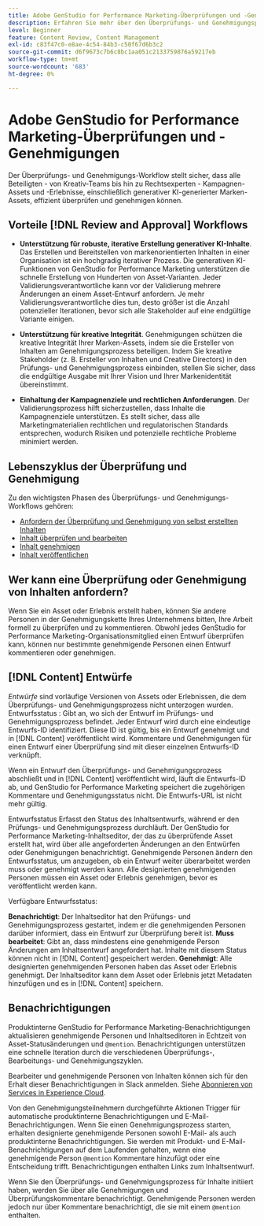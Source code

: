 ```yaml
---
title: Adobe GenStudio for Performance Marketing-Überprüfungen und -Genehmigungen
description: Erfahren Sie mehr über den Überprüfungs- und Genehmigungsprozess von GenStudio for Performance Marketing.
level: Beginner
feature: Content Review, Content Management
exl-id: c83f47c0-e8ae-4c54-84b3-c50f67d6b3c2
source-git-commit: d6f9673c7b6c8bc1aa051c2133759876a59217eb
workflow-type: tm+mt
source-wordcount: '683'
ht-degree: 0%

---
```


# Adobe GenStudio for Performance Marketing-Überprüfungen und -Genehmigungen

Der Überprüfungs- und Genehmigungs-Workflow stellt sicher, dass alle Beteiligten - von Kreativ-Teams bis hin zu Rechtsexperten - Kampagnen-Assets und -Erlebnisse, einschließlich generativer KI-generierter Marken-Assets, effizient überprüfen und genehmigen können.

## Vorteile [!DNL Review and Approval] Workflows

* **Unterstützung für robuste, iterative Erstellung generativer KI-Inhalte**. Das Erstellen und Bereitstellen von markenorientierten Inhalten in einer Organisation ist ein hochgradig iterativer Prozess. Die generativen KI-Funktionen von GenStudio for Performance Marketing unterstützen die schnelle Erstellung von Hunderten von Asset-Varianten. Jeder Validierungsverantwortliche kann vor der Validierung mehrere Änderungen an einem Asset-Entwurf anfordern. Je mehr Validierungsverantwortliche dies tun, desto größer ist die Anzahl potenzieller Iterationen, bevor sich alle Stakeholder auf eine endgültige Variante einigen.

* **Unterstützung für kreative Integrität**. Genehmigungen schützen die kreative Integrität Ihrer Marken-Assets, indem sie die Ersteller von Inhalten am Genehmigungsprozess beteiligen. Indem Sie kreative Stakeholder (z. B. Ersteller von Inhalten und Creative Directors) in den Prüfungs- und Genehmigungsprozess einbinden, stellen Sie sicher, dass die endgültige Ausgabe mit Ihrer Vision und Ihrer Markenidentität übereinstimmt.

* **Einhaltung der Kampagnenziele und rechtlichen Anforderungen**. Der Validierungsprozess hilft sicherzustellen, dass Inhalte die Kampagnenziele unterstützen. Es stellt sicher, dass alle Marketingmaterialien rechtlichen und regulatorischen Standards entsprechen, wodurch Risiken und potenzielle rechtliche Probleme minimiert werden.

## Lebenszyklus der Überprüfung und Genehmigung

Zu den wichtigsten Phasen des Überprüfungs- und Genehmigungs-Workflows gehören:

* [Anfordern der Überprüfung und Genehmigung von selbst erstellten Inhalten](./request-review.md)
* [Inhalt überprüfen und bearbeiten](./review-and-edit.md)
* [Inhalt genehmigen](./approve-content.md)
* [Inhalt veröffentlichen](./publish-content.md)

## Wer kann eine Überprüfung oder Genehmigung von Inhalten anfordern?

Wenn Sie ein Asset oder Erlebnis erstellt haben, können Sie andere Personen in der Genehmigungskette Ihres Unternehmens bitten, Ihre Arbeit formell zu überprüfen und zu kommentieren. Obwohl jedes GenStudio for Performance Marketing-Organisationsmitglied einen Entwurf überprüfen kann, können nur bestimmte genehmigende Personen einen Entwurf kommentieren oder genehmigen.

## [!DNL Content] Entwürfe

_Entwürfe_ sind vorläufige Versionen von Assets oder Erlebnissen, die dem Überprüfungs- und Genehmigungsprozess nicht unterzogen wurden. Entwurfsstatus : Gibt an, wo sich der Entwurf im Prüfungs- und Genehmigungsprozess befindet. Jeder Entwurf wird durch eine eindeutige Entwurfs-ID identifiziert. Diese ID ist gültig, bis ein Entwurf genehmigt und in [!DNL Content] veröffentlicht wird. Kommentare und Genehmigungen für einen Entwurf einer Überprüfung sind mit dieser einzelnen Entwurfs-ID verknüpft.

Wenn ein Entwurf den Überprüfungs- und Genehmigungsprozess abschließt und in [!DNL Content] veröffentlicht wird, läuft die Entwurfs-ID ab, und GenStudio for Performance Marketing speichert die zugehörigen Kommentare und Genehmigungsstatus nicht. Die Entwurfs-URL ist nicht mehr gültig.

Entwurfsstatus Erfasst den Status des Inhaltsentwurfs, während er den Prüfungs- und Genehmigungsprozess durchläuft. Der GenStudio for Performance Marketing-Inhaltseditor, der das zu überprüfende Asset erstellt hat, wird über alle angeforderten Änderungen an den Entwürfen oder Genehmigungen benachrichtigt. Genehmigende Personen ändern den Entwurfsstatus, um anzugeben, ob ein Entwurf weiter überarbeitet werden muss oder genehmigt werden kann. Alle designierten genehmigenden Personen müssen ein Asset oder Erlebnis genehmigen, bevor es veröffentlicht werden kann.

Verfügbare Entwurfsstatus:

**Benachrichtigt**: Der Inhaltseditor hat den Prüfungs- und Genehmigungsprozess gestartet, indem er die genehmigenden Personen darüber informiert, dass ein Entwurf zur Überprüfung bereit ist.
**Muss bearbeitet**: Gibt an, dass mindestens eine genehmigende Person Änderungen am Inhaltsentwurf angefordert hat. Inhalte mit diesem Status können nicht in [!DNL Content] gespeichert werden.
**Genehmigt**: Alle designierten genehmigenden Personen haben das Asset oder Erlebnis genehmigt. Der Inhaltseditor kann dem Asset oder Erlebnis jetzt Metadaten hinzufügen und es in [!DNL Content] speichern.

## Benachrichtigungen

Produktinterne GenStudio for Performance Marketing-Benachrichtigungen aktualisieren genehmigende Personen und Inhaltseditoren in Echtzeit von Asset-Statusänderungen und `@mention`. Benachrichtigungen unterstützen eine schnelle Iteration durch die verschiedenen Überprüfungs-, Bearbeitungs- und Genehmigungszyklen.

Bearbeiter und genehmigende Personen von Inhalten können sich für den Erhalt dieser Benachrichtigungen in Slack anmelden. Siehe [Abonnieren von Services in Experience Cloud](https://experienceleague.adobe.com/de/docs/core-services/interface/features/account-preferences#slack).

Von den Genehmigungsteilnehmern durchgeführte Aktionen Trigger für automatische produktinterne Benachrichtigungen und E-Mail-Benachrichtigungen. Wenn Sie einen Genehmigungsprozess starten, erhalten designierte genehmigende Personen sowohl E-Mail- als auch produktinterne Benachrichtigungen. Sie werden mit Produkt- und E-Mail-Benachrichtigungen auf dem Laufenden gehalten, wenn eine genehmigende Person `@mention` Kommentare hinzufügt oder eine Entscheidung trifft. Benachrichtigungen enthalten Links zum Inhaltsentwurf.

Wenn Sie den Überprüfungs- und Genehmigungsprozess für Inhalte initiiert haben, werden Sie über alle Genehmigungen und Überprüfungskommentare benachrichtigt. Genehmigende Personen werden jedoch nur über Kommentare benachrichtigt, die sie mit einem `@mention` enthalten.
